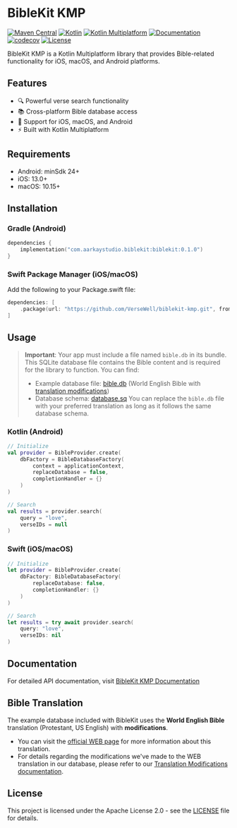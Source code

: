 # BibleKit KMP

[![Maven Central](https://img.shields.io/maven-central/v/com.aarkaystudio.biblekit/biblekit)](https://central.sonatype.com/artifact/com.aarkaystudio.biblekit/biblekit)
[![Kotlin](https://img.shields.io/badge/kotlin-2.1.21-blue.svg?logo=kotlin)](http://kotlinlang.org)
[![Kotlin Multiplatform](https://img.shields.io/badge/Kotlin-Multiplatform-orange.svg?logo=kotlin)](https://kotlinlang.org/docs/multiplatform.html)
[![Documentation](https://img.shields.io/badge/docs-dokka-green)](https://versewell.github.io/biblekit-kmp)
[![codecov](https://codecov.io/gh/VerseWell/biblekit-kmp/branch/main/graph/badge.svg)](https://codecov.io/gh/VerseWell/biblekit-kmp)
[![License](https://img.shields.io/badge/License-Apache%202.0-blue.svg)](LICENSE)

BibleKit KMP is a Kotlin Multiplatform library that provides Bible-related functionality for iOS, macOS, and Android platforms.

## Features

- 🔍 Powerful verse search functionality
- 📚 Cross-platform Bible database access
- 📱 Support for iOS, macOS, and Android
- ⚡️ Built with Kotlin Multiplatform

## Requirements

- Android: minSdk 24+
- iOS: 13.0+
- macOS: 10.15+

## Installation

### Gradle (Android)

```kotlin
dependencies {
    implementation("com.aarkaystudio.biblekit:biblekit:0.1.0")
}
```

### Swift Package Manager (iOS/macOS)

Add the following to your Package.swift file:

```swift
dependencies: [
    .package(url: "https://github.com/VerseWell/biblekit-kmp.git", from: "0.1.0")
]
```

## Usage

> **Important**: Your app must include a file named `bible.db` in its bundle. This SQLite database file contains the Bible content and is required for the library to function. You can find:
> - Example database file: [bible.db](androidApp/src/main/assets/bible.db) (World English Bible with [translation modifications](#bible-translation))
> - Database schema: [database.sq](biblekit-db/src/commonMain/sqldelight/com/aarkaystudio/biblekitdb/database.sq)
> You can replace the `bible.db` file with your preferred translation as long as it follows the same database schema.

### Kotlin (Android)

```kotlin
// Initialize
val provider = BibleProvider.create(
    dbFactory = BibleDatabaseFactory(
        context = applicationContext,
        replaceDatabase = false,
        completionHandler = {}
    )
)

// Search
val results = provider.search(
    query = "love",
    verseIDs = null
)
```

### Swift (iOS/macOS)

```swift
// Initialize
let provider = BibleProvider.create(
    dbFactory: BibleDatabaseFactory(
        replaceDatabase: false,
        completionHandler: {}
    )
)

// Search
let results = try await provider.search(
    query: "love",
    verseIDs: nil
)
```

## Documentation

For detailed API documentation, visit [BibleKit KMP Documentation](https://versewell.github.io/biblekit-kmp)

## Bible Translation

The example database included with BibleKit uses the **World English Bible** translation (Protestant, US English) with **modifications**. 
- You can visit the [official WEB page](https://ebible.org/find/show.php?id=engwebp) for more information about this translation. 
- For details regarding the modifications we've made to the WEB translation in our database, please refer to our [Translation Modifications documentation](https://versewell.github.io/translation#translation-modifications).

## License

This project is licensed under the Apache License 2.0 - see the [LICENSE](LICENSE) file for details.
